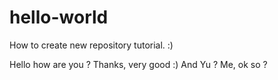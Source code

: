 # hello-world
How to create new repository tutorial. :)

Hello how are you ?
Thanks, very good :)
And Yu ?
Me, ok so ?
